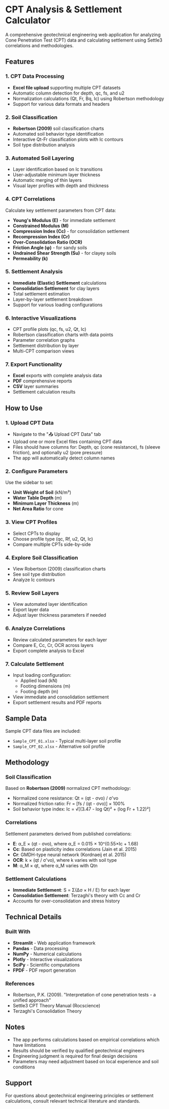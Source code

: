 # CPT Analysis & Settlement Calculator

A comprehensive geotechnical engineering web application for analyzing Cone Penetration Test (CPT) data and calculating settlement using Settle3 correlations and methodologies.

## Features

### 1. CPT Data Processing
- **Excel file upload** supporting multiple CPT datasets
- Automatic column detection for depth, qc, fs, and u2
- Normalization calculations (Qt, Fr, Bq, Ic) using Robertson methodology
- Support for various data formats and headers

### 2. Soil Classification
- **Robertson (2009)** soil classification charts
- Automated soil behavior type identification
- Interactive Qt-Fr classification plots with Ic contours
- Soil type distribution analysis

### 3. Automated Soil Layering
- Layer identification based on Ic transitions
- User-adjustable minimum layer thickness
- Automatic merging of thin layers
- Visual layer profiles with depth and thickness

### 4. CPT Correlations
Calculate key settlement parameters from CPT data:
- **Young's Modulus (E)** - for immediate settlement
- **Constrained Modulus (M)**
- **Compression Index (Cc)** - for consolidation settlement
- **Recompression Index (Cr)**
- **Over-Consolidation Ratio (OCR)**
- **Friction Angle (φ)** - for sandy soils
- **Undrained Shear Strength (Su)** - for clayey soils
- **Permeability (k)**

### 5. Settlement Analysis
- **Immediate (Elastic) Settlement** calculations
- **Consolidation Settlement** for clay layers
- Total settlement estimation
- Layer-by-layer settlement breakdown
- Support for various loading configurations

### 6. Interactive Visualizations
- CPT profile plots (qc, fs, u2, Qt, Ic)
- Robertson classification charts with data points
- Parameter correlation graphs
- Settlement distribution by layer
- Multi-CPT comparison views

### 7. Export Functionality
- **Excel** exports with complete analysis data
- **PDF** comprehensive reports
- **CSV** layer summaries
- Settlement calculation results

## How to Use

### 1. Upload CPT Data
- Navigate to the "📤 Upload CPT Data" tab
- Upload one or more Excel files containing CPT data
- Files should have columns for: Depth, qc (cone resistance), fs (sleeve friction), and optionally u2 (pore pressure)
- The app will automatically detect column names

### 2. Configure Parameters
Use the sidebar to set:
- **Unit Weight of Soil** (kN/m³)
- **Water Table Depth** (m)
- **Minimum Layer Thickness** (m)
- **Net Area Ratio** for cone

### 3. View CPT Profiles
- Select CPTs to display
- Choose profile type (qc, Rf, u2, Qt, Ic)
- Compare multiple CPTs side-by-side

### 4. Explore Soil Classification
- View Robertson (2009) classification charts
- See soil type distribution
- Analyze Ic contours

### 5. Review Soil Layers
- View automated layer identification
- Export layer data
- Adjust layer thickness parameters if needed

### 6. Analyze Correlations
- Review calculated parameters for each layer
- Compare E, Cc, Cr, OCR across layers
- Export complete analysis to Excel

### 7. Calculate Settlement
- Input loading configuration:
  - Applied load (kN)
  - Footing dimensions (m)
  - Footing depth (m)
- View immediate and consolidation settlement
- Export settlement results and PDF reports

## Sample Data

Sample CPT data files are included:
- `Sample_CPT_01.xlsx` - Typical multi-layer soil profile
- `Sample_CPT_02.xlsx` - Alternative soil profile

## Methodology

### Soil Classification
Based on **Robertson (2009)** normalized CPT methodology:
- Normalized cone resistance: Qt = (qt - σvo) / σ'vo
- Normalized friction ratio: Fr = [fs / (qt - σvo)] × 100%
- Soil behavior type index: Ic = √[(3.47 - log Qt)² + (log Fr + 1.22)²]

### Correlations
Settlement parameters derived from published correlations:
- **E**: α_E × (qt - σvo), where α_E = 0.015 × 10^(0.55×Ic + 1.68)
- **Cc**: Based on plasticity index correlations (Jain et al. 2015)
- **Cr**: GMDH-type neural network (Kordnaeij et al. 2015)
- **OCR**: k × (qt / σ'vo), where k varies with soil type
- **M**: α_M × qt, where α_M varies with Qtn

### Settlement Calculations
- **Immediate Settlement**: S = Σ(Δσ × H / E) for each layer
- **Consolidation Settlement**: Terzaghi's theory with Cc and Cr
- Accounts for over-consolidation and stress history

## Technical Details

### Built With
- **Streamlit** - Web application framework
- **Pandas** - Data processing
- **NumPy** - Numerical calculations
- **Plotly** - Interactive visualizations
- **SciPy** - Scientific computations
- **FPDF** - PDF report generation

### References
- Robertson, P.K. (2009). "Interpretation of cone penetration tests - a unified approach"
- Settle3 CPT Theory Manual (Rocscience)
- Terzaghi's Consolidation Theory

## Notes

- The app performs calculations based on empirical correlations which have limitations
- Results should be verified by qualified geotechnical engineers
- Engineering judgment is required for final design decisions
- Parameters may need adjustment based on local experience and soil conditions

## Support

For questions about geotechnical engineering principles or settlement calculations, consult relevant technical literature and standards.
